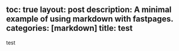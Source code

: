 toc: true
layout: post
description: A minimal example of using markdown with fastpages.
categories: [markdown]
title: test
---


test
